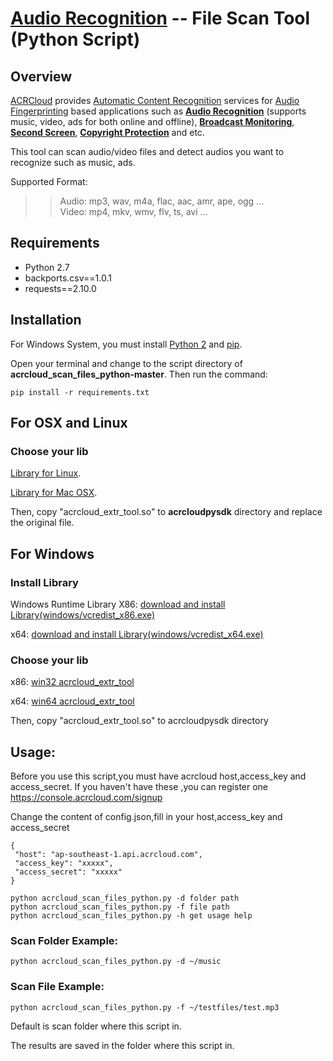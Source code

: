 # [Audio Recognition](https://www.acrcloud.com/music-recognition) -- File Scan Tool (Python Script)

## Overview
  [ACRCloud](https://www.acrcloud.com/) provides [Automatic Content Recognition](https://www.acrcloud.com/docs/introduction/automatic-content-recognition/) services for [Audio Fingerprinting](https://www.acrcloud.com/docs/introduction/audio-fingerprinting/) based applications such as **[Audio Recognition](https://www.acrcloud.com/music-recognition)** (supports music, video, ads for both online and offline), **[Broadcast Monitoring](https://www.acrcloud.com/broadcast-monitoring)**, **[Second Screen](https://www.acrcloud.com/second-screen-synchronization)**, **[Copyright Protection](https://www.acrcloud.com/copyright-protection-de-duplication)** and etc.<br>
  
  This tool can scan audio/video files and detect audios you want to recognize such as music, ads.

  Supported Format:
  
>>Audio: mp3, wav, m4a, flac, aac, amr, ape, ogg ...<br>
>>Video: mp4, mkv, wmv, flv, ts, avi ...

## Requirements

- Python 2.7
- backports.csv==1.0.1
- requests==2.10.0

## Installation 
 
 For Windows System, you must install [Python 2](https://www.python.org/downloads/windows/) and [pip](https://pip.pypa.io/en/stable/installing/).
 
 Open your terminal and change to the script directory of <strong>acrcloud_scan_files_python-master</strong>. Then run the command: 
 
 ```
pip install -r requirements.txt
 ```
## For OSX and Linux

### Choose your lib
 
 [Library for Linux](https://github.com/acrcloud/acrcloud_sdk_python/blob/master/linux/x86-64/acrcloud/acrcloud_extr_tool.so?raw=true).
 
 
 [Library for Mac OSX](https://github.com/acrcloud/acrcloud_sdk_python/blob/master/mac/x86-64/acrcloud/acrcloud_extr_tool.so?raw=true).
 
 Then, copy "acrcloud_extr_tool.so" to <strong>acrcloudpysdk</strong> directory and replace the original file.

## For Windows

### Install Library
 Windows Runtime Library
 X86: [download and install Library(windows/vcredist_x86.exe)](https://www.microsoft.com/en-us/download/details.aspx?id=5555)
 
 x64: [download and install Library(windows/vcredist_x64.exe)](https://www.microsoft.com/en-us/download/details.aspx?id=14632)

### Choose your lib
 x86: [win32 acrcloud_extr_tool](https://github.com/acrcloud/acrcloud_sdk_python/blob/master/windows/win32/acrcloud/acrcloud_extr_tool.pyd?raw=true)

 x64: [win64 acrcloud_extr_tool](https://github.com/acrcloud/acrcloud_sdk_python/blob/master/windows/win64/acrcloud/acrcloud_extr_tool.pyd?raw=true)
 
 Then, copy "acrcloud_extr_tool.so" to acrcloudpysdk directory
 
## Usage: 
 
 Before you use this script,you must have acrcloud host,access_key and access_secret.
 If you haven't have these ,you can register one https://console.acrcloud.com/signup
 
 Change the content of config.json,fill in your host,access_key and access_secret
 ```
{
  "host": "ap-southeast-1.api.acrcloud.com",
  "access_key": "xxxxx",
  "access_secret": "xxxxx"
}
 ```
 
 ```
 python acrcloud_scan_files_python.py -d folder path
 python acrcloud_scan_files_python.py -f file path
 python acrcloud_scan_files_python.py -h get usage help
 ```

### Scan Folder Example:
 ```
 python acrcloud_scan_files_python.py -d ~/music
 ```
### Scan File Example: 
 ```
 python acrcloud_scan_files_python.py -f ~/testfiles/test.mp3
 ```
Default is scan folder where this script in.

The results are saved in the folder where this script in.


